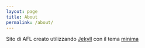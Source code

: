 ```yaml
---
layout: page
title: About
permalink: /about/
---
```

Sito di AFL creato utilizzando [Jekyll](https://github.com/jekyll/jekyll) con il tema [minima](https://github.com/jekyll/minima)